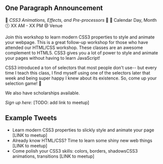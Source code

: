 ## One Paragraph Announcement

:tada: *CSS3 Animations, Effects, and Pre-processors* :tada:
:calendar: Calendar Day, Month
:clock6: XX AM - XX PM @ Venue

Join this workshop to learn modern CSS3 properties to style and animate your  webpage. This is a great follow-up workshop for those who have attended our HTML/CSS workshop. These classes are an awesome complement to HTML5. CSS3 gives you a lot of power to style and animate your pages without having to learn JavaScript! 

CSS3 introduced a ton of selectors that most people don't use-- but every time I teach this class, I find myself using one of the selectors later that week and being super happy I knew about its existence. So, come up your selection game! :slightly_smiling_face:

We also have scholarships available.

*Sign up here:* [TODO: add link to meetup]

## Example Tweets
- Learn modern CSS3 properties to slickly style and animate your page [LINK to meetup]
- Already know HTML/CSS? Time to learn some shiny new web things [LINK to meetup]
- Come polish your CSS3 skills: colors, borders, shadowsCSS3 animations, transitions [LINK to meetup]
